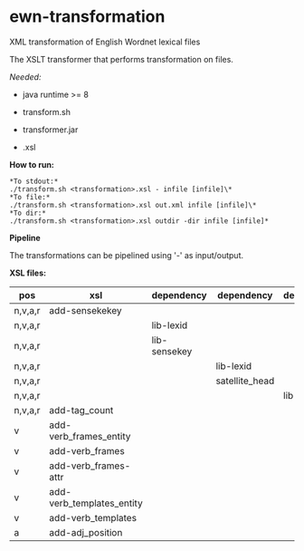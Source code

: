# ewn-transformation
XML transformation of English Wordnet lexical files

The XSLT transformer that performs transformation on files.

*Needed:*

* java runtime >= 8

* transform.sh

* transformer.jar

* <transformation>.xsl


**How to run:**

```
*To stdout:*
./transform.sh <transformation>.xsl - infile [infile]\*
*To file:*
./transform.sh <transformation>.xsl out.xml infile [infile]\*
*To dir:*
./transform.sh <transformation>.xsl outdir -dir infile [infile]*
```

**Pipeline**

The transformations can be pipelined using '-' as input/output.


**XSL files:**

|pos    | xsl                       | dependency   | dependency     | dependency |
|------ | ------------------------- | ------------ | -------------- | ---------- |
|n,v,a,r| add-sensekekey            |              |                |            |
|n,v,a,r|                           | lib-lexid    |                |            |
|n,v,a,r|                           | lib-sensekey |                |            |
|n,v,a,r|                           |              | lib-lexid      |            |
|n,v,a,r|                           |              | satellite_head |            |
|n,v,a,r|                           |              |                | lib-lexid  |
|n,v,a,r| add-tag_count             |              |                |            |
|v      | add-verb_frames_entity    |              |                |            |
|v      | add-verb_frames           |              |                |            |
|v      | add-verb_frames-attr      |              |                |            |
|v      | add-verb_templates_entity |              |                |            |
|v      | add-verb_templates        |              |                |            |
|a      | add-adj_position          |              |                |            | 


